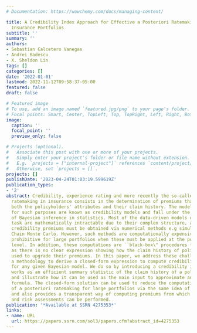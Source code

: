 ```yaml
---
# Documentation: https://wowchemy.com/docs/managing-content/

title: A Credibility Index Approach for Effective a Posteriori Ratemaking with Large
  Insurance Portfolios
subtitle: ''
summary: ''
authors:
- Sebastian Calcetero Vanegas
- Andrei Badescu
- X. Sheldon Lin
tags: []
categories: []
date: '2022-01-01'
lastmod: 2022-11-12T09:58:37-05:00
featured: false
draft: false

# Featured image
# To use, add an image named `featured.jpg/png` to your page's folder.
# Focal points: Smart, Center, TopLeft, Top, TopRight, Left, Right, BottomLeft, Bottom, BottomRight.
image:
  caption: ''
  focal_point: ''
  preview_only: false

# Projects (optional).
#   Associate this post with one or more of your projects.
#   Simply enter your project's folder or file name without extension.
#   E.g. `projects = ["internal-project"]` references `content/project/deep-learning/index.md`.
#   Otherwise, set `projects = []`.
projects: []
publishDate: '2023-04-24T01:03:19.599619Z'
publication_types:
- '2'
abstract: Credibility, experience rating and more recently the so-called a posterior
  ratemaking in insurance consists in the determination of premiums that account for
  both the policyholders' attributes and their claim history. The models designed
  for such purposes are known as credibility models and fall under the same framework
  of Bayesian inference in statistics. Most of the data-driven models used for this
  task are mathematically intractable due to their complex structure, and therefore
  credibility premiums must be obtained via numerical methods e.g simulation via Markov
  Chain Monte Carlo. However, such methods are computationally expensive and even
  prohibitive for large portfolios when these must be applied at the policyholder
  level. In addition, these computations are ``black-box\" procedures for actuaries
  as there is no clear expression showing how the claim history of policyholders is
  used to upgrade their premiums. In this paper, we address these challenges and propose
  a methodology to derive a closed-form expression to compute credibility premiums
  for any given Bayesian model. We do so by introducing a credibility index, that
  works as an efficient summary statistic of the claim history of a policyholder,
  and illustrate how it can be used as the main input to approximate any credibility
  formula. The closed-form solution can be used to reduce the computational burden
  of a posteriori ratemaking for large portfolios via the same idea of surrogate modeling,
  and also provides a transparent way of computing premiums from which practical interpretations
  and risk assessments can be performed.
publication: '*Available at SSRN 4275353*'
links:
- name: URL
  url: https://papers.ssrn.com/sol3/papers.cfm?abstract_id=4275353
---
```

